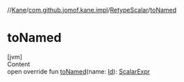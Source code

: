//[Kane](../../index.md)/[com.github.jomof.kane.impl](../index.md)/[RetypeScalar](index.md)/[toNamed](to-named.md)



# toNamed  
[jvm]  
Content  
open override fun [toNamed](to-named.md)(name: [Id](../index.md#%5Bcom.github.jomof.kane.impl%2FId%2F%2F%2FPointingToDeclaration%2F%5D%2FClasslikes%2F-1631018524)): [ScalarExpr](../../com.github.jomof.kane/-scalar-expr/index.md)  



